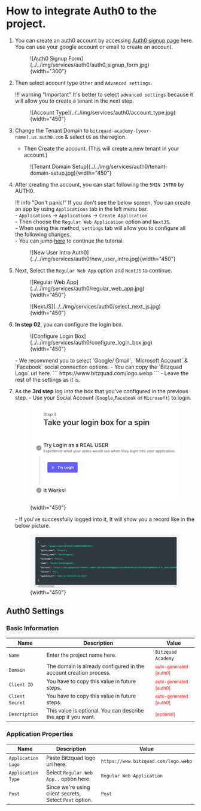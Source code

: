 # How to integrate Auth0 to the project.
1. You can create an auth0 account by accessing <a href="https://auth0.com/signup" target="_blank">Auth0 signup page</a> here.
You can use your google account or email to create an account. 
    <figure markdown>
    ![Auth0 Signup Form](../../img/services/auth0/auth0_signup_form.jpg){width="300"}
    </figure>

2. Then select account type `Other` and `Advanced settings`.

    !!! warning "Important"
        It's better to select `advanced settings` because it will allow you to create a tenant in the next step.

    <figure markdown>
    ![Account Type](../../img/services/auth0/account_type.jpg){width="450"}
    </figure>

3. Change the Tenant Domain to `bitzquad-academy-[your-name].us.auth0.com` & select `US` as the region.

    -  Then Create the account. (This will create a new tenant in your account.)
    <figure markdown>
    ![Tenant Domain Setup](../../img/services/auth0/tenant-domain-setup.jpg){width="450"}
    </figure>

4. After creating the account, you can start following the `5MIN INTRO` by AUTH0.

    !!! info "Don't panic!"
        If you don't see the below screen, You can create an app by using `Applications` tab in the left menu bar.
        <br />- `Applications` -> `Applications` -> `Create Application` 
        <br />- Then choose the `Regular Web Application` option and `NextJS`. 
        <br />- When using this method, `settings` tab will allow you to configure all the following changes.
        <br />- You can jump <a href="#auth0-settings">here</a> to continue the tutorial.

    <figure markdown>
    ![New User Intro Auth0](../../img/services/auth0/new_user_intro.jpg){width="450"}
    </figure>

5. Next, Select the `Regular Web App` option and `NextJS` to continue.
    <figure markdown>
    ![Regular Web App](../../img/services/auth0/regular_web_app.jpg){width="450"}
    </figure>
  
    <figure markdown>
    ![NextJS](../../img/services/auth0/select_next_js.jpg){width="450"}
    </figure>

6. **In step 02**, you can configure the login box.
    <figure markdown>
    ![Configure Login Box](../../img/services/auth0/configure_login_box.jpg){width="450"}
    </figure> 
    -   We recommend you to select `Google/ Gmail`, `Microsoft Account` & `Facebook` social connection options.
    -   You can copy the `Bitzquad Logo` url here. ``` https://www.bitzquad.com/logo.webp ```  
    -   Leave the rest of the settings as it is.

        
7.   As the **3rd step** log into the box that you've configured in the previous step.
    -   Use your Social Account (`Google`,`Facebook` or `Microsoft`) to login.
    <figure markdown>
    ![Configure Login Box](../../img/services/auth0/try_login.jpg){width="450"}
    </figure> 
    -   If you've successfully logged into it, It will show you a record like in the below picture. 
    <figure markdown>
    ![Configure Login Box](../../img/services/auth0/result_login.jpg){width="450"}
    </figure>    

## Auth0 Settings

### Basic Information

| Name                                                         | Description                                                                                                                               | Value                      |
| ------------------------------------------------------------ | ----------------------------------------------------------------------------------------------------------------------------------------- | -------------------------- |
| `Name`                                           | Enter the project name here.                                                                                            | `Bitzquad Academy`                     |
| `Domain`                                           | The domain is already configured in the account creation process.                                                                               | <small style="color:red">auto-generated [auth0]</small>                       |
| `Client ID`                                              | You have to copy this value in future steps.                                                                                  | <small style="color:red">auto-generated [auth0]</small>                       |
| `Client Secret`                                     | You have to copy this value in future steps.                                                                                                                     | <small style="color:red">auto-generated [auth0]</small>                       |
| `Description`                                     | This value is optional. You can describe the app if you want.                                                                                                                     | <small style="color:red">[optional]</small>                       |

### Application Properties

| Name                                                         | Description                                                                                                                               | Value                      |
| ------------------------------------------------------------ | ----------------------------------------------------------------------------------------------------------------------------------------- | -------------------------- |
| `Application Logo`                                           | Paste Bitzquad logo uri here.                                                                                             | `https://www.bitzquad.com/logo.webp`                     |
| `Application Type`                                           | Select `Regular Web App..` option here.                                                                               | `Regular Web Application`                       |
| `Post`                                              | Since we're using client secrets, Select `Post` option.                                                                                  | `Post`                       |
